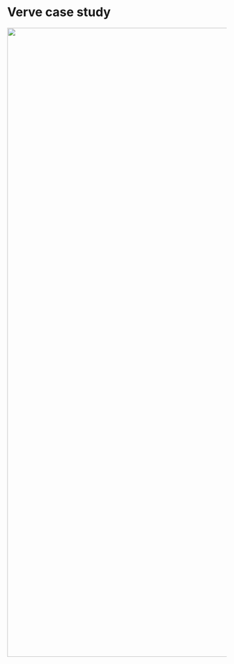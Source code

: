 # Verve case study

<img src="https://images.unsplash.com/photo-1527474305487-b87b222841cc?ixid=MnwxMjA3fDB8MHxwaG90by1wYWdlfHx8fGVufDB8fHx8&ixlib=rb-1.2.1&auto=format&fit=crop&w=1974&q=80" width="1920" height="1440"/>
